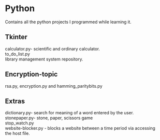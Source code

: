 # Python
Contains all the python projects I programmed while learning it.
## Tkinter
calculator.py- scientific and ordinary calculator.\
to_do_list.py\
library management system repository.
## Encryption-topic
rsa.py, encryption.py and hamming_paritybits.py
## Extras
dictionary.py- search for meaning of a word entered by the user.\
stonepaper.py- stone, paper, scissors game\
stop_watch.py\
website-blocker.py - blocks a website between a time period via accessing the host file.
